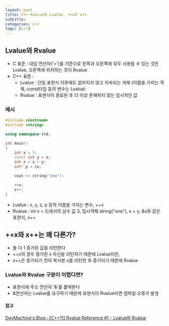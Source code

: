 ```yaml
---
layout: post
title: C++ Rvalue와 Lvalue, ++x와 x++
subtitle: 
categories: c++
tags: [c++]
---
```


## Lvalue와 Rvalue
  - C 표준 : 대입 연산자('=')를 기준으로 왼쪽과 오른쪽에 모두 사용될 수 있는 것은 Lvalue, 오른쪽에 위치하는 것이 Rvalue
  - C++ 표준 : 
    - Lvalue : 단일 표현식 이후에도 없어지지 않고 지속되는 개체 (이름을 가지는 객체, const타입 등의 변수는 Lvalue)
    - Rvalue : 표현식이 종료된 후 더 이상 존재하지 않는 임시적인 값

### 예시
```c++
#include <iostream>
#include <string>

using namespace std;

int main()
{
    int x = 3;
    const int y = x;
    int z = x + y;
    int* p = &x;

    cout << string("one");

    ++x;
    x++;
}
```
  - Lvalue : x, y, z, p 등의 이름을 가지는 변수, ++x
  - Rvalue : int x = 3;에서의 상수 값 3, 임시객체 string("one"), x + y, &x와 같은 표현식, x++

## ++x와 x++는 왜 다른가?
  - 둘 다 1 증가된 값을 리턴한다
  - ++x의 경우 증가된 x 자신을 리턴하기 때문에 Lvalue지만,
  - x++은 증가되기 전의 복사본 x를 리턴한 후 증가되기 때문에 Rvalue

### Lvalue와 Rvalue 구분이 어렵다면?
  - 표현식에 주소 연산자 '&'를 붙여본다
  - &연산자는 Lvalue를 요구하기 때문에 표현식이 Rvalue라면 컴파일 오류가 발생

#### 참고
[DevMachine's Blog : [C++11] Rvalue Reference #1 - Lvalue와 Rvalue](https://m.blog.naver.com/devmachine/176176191)